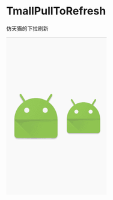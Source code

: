 # TmallPullToRefresh
仿天猫的下拉刷新
 
![](https://github.com/adzcsx2/TmallPullToRefresh/blob/master/images/v1.0.gif)